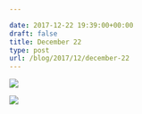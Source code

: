 ```yaml
---

date: 2017-12-22 19:39:00+00:00
draft: false
title: December 22
type: post
url: /blog/2017/12/december-22
---
```




  
![](/images/2017-12-22-201712december-22/IMG_3448.jpg)

  

  
![](/images/2017-12-22-201712december-22/IMG_3450.jpg)

  


